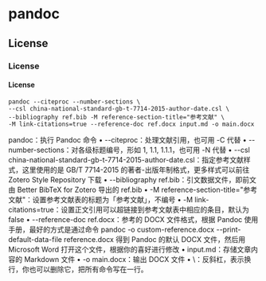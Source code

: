 
# pandoc
## License
### License
#### License
``` pandoc
pandoc --citeproc --number-sections \
--csl china-national-standard-gb-t-7714-2015-author-date.csl \
--bibliography ref.bib -M reference-section-title="参考文献" \
-M link-citations=true --reference-doc ref.docx input.md -o main.docx
```


pandoc：执行 Pandoc 命令
•	--citeproc：处理文献引用，也可用 -C 代替
•	--number-sections：对各级标题编号，形如 1, 1.1, 1.1.1，也可用 -N 代替
•	--csl china-national-standard-gb-t-7714-2015-author-date.csl：指定参考文献样式，这里使用的是 GB/T 7714-2015 的著者-出版年制格式，更多样式可以前往 Zotero Style Repository 下载
•	--bibliography ref.bib：引文数据文件，即前文由 Better BibTeX for Zotero 导出的 ref.bib
•	-M reference-section-title="参考文献"：设置参考文献表的标题为「参考文献」，不编号
•	-M link-citations=true：设置正文引用可以超链接到参考文献表中相应的条目，默认为 false
•	--reference-doc ref.docx：参考的 DOCX 文件格式，根据 Pandoc 使用手册，最好的方式是通过命令 pandoc -o custom-reference.docx --print-default-data-file reference.docx 得到 Pandoc 的默认 DOCX 文件，然后用 Microsoft Word 打开这个文件，根据你的喜好进行修改
•	input.md：存储文章内容的 Markdown 文件
•	-o main.docx：输出 DOCX 文件
•	\：反斜杠，表示换行，你也可以删除它，把所有命令写在一行。
